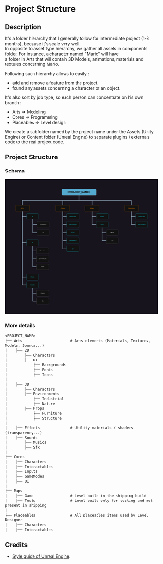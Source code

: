 # Project Structure
## Description
It's a folder hierarchy that I generally follow for intermediate project (1-3 months), because it's scale very well.  
In opposite to asset type hierarchy, we gather all assets in components folder. For instance, a character named "Mario" will have  
a folder in Arts that will contain 3D Models, animations, materials and textures concerning Mario.

Following such hierarchy allows to easily :
- add and remove a feature from the project.
- found any assets concerning a character or an object.

It's also sort by job type, so each person can concentrate on his own branch :
- Arts => Modeling
- Cores => Programming
- Placeables => Level design

We create a subfolder named by the project name under the Assets (Unity Engine) or Content folder (Unreal Engine) to separate plugins / externals
code to the real project code.


## Project Structure
### Schema
![Folder Hierarchy](assets/folder-hierarchy.png)

### More details
```
<PROJECT_NAME>
├── Arts                      # Arts elements (Materials, Textures, Models, Sounds...)
|    ├── 2D
|        ├── Characters
|        ├── UI
|            ├── Backgrounds
|            ├── Fonts
|            ├── Icons
|
|    ├── 3D
|        ├── Characters
|        ├── Environments
|            ├── Industrial
|            ├── Nature
|        ├── Props
|            ├── Furniture
|            ├── Structure
|
|    ├── Effects              # Utility materials / shaders (transparency...)
|    ├── Sounds
|        ├── Musics
|        ├── Sfx
|
├── Cores
|    ├── Characters
|    ├── Interactables
|    ├── Inputs
|    ├── GameModes
|    ├── UI
|
├── Maps
|    ├── Game                 # Level build in the shipping build
|    ├── Tests                # Level build only for testing and not present in shipping
|
├── Placeables                # All placeables items used by Level Designer
|    ├── Characters
|    ├── Interactables
```

## Credits
- [Style guide of Unreal Engine](https://github.com/Allar/ue5-style-guide#2e1-example-project-content-structure).
